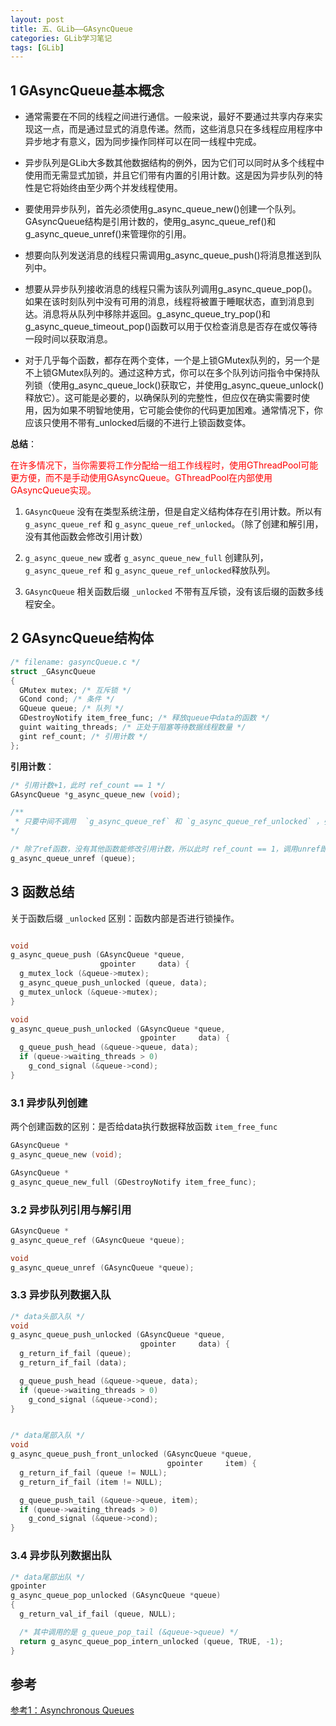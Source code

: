 ```yaml
---
layout: post
title: 五、GLib——GAsyncQueue
categories: GLib学习笔记
tags: [GLib]
---
```


## 1 GAsyncQueue基本概念

- 通常需要在不同的线程之间进行通信。一般来说，最好不要通过共享内存来实现这一点，而是通过显式的消息传递。然而，这些消息只在多线程应用程序中异步地才有意义，因为同步操作同样可以在同一线程中完成。

- 异步队列是GLib大多数其他数据结构的例外，因为它们可以同时从多个线程中使用而无需显式加锁，并且它们带有内置的引用计数。这是因为异步队列的特性是它将始终由至少两个并发线程使用。

- 要使用异步队列，首先必须使用g_async_queue_new()创建一个队列。GAsyncQueue结构是引用计数的，使用g_async_queue_ref()和g_async_queue_unref()来管理你的引用。

- 想要向队列发送消息的线程只需调用g_async_queue_push()将消息推送到队列中。

- 想要从异步队列接收消息的线程只需为该队列调用g_async_queue_pop()。如果在该时刻队列中没有可用的消息，线程将被置于睡眠状态，直到消息到达。消息将从队列中移除并返回。g_async_queue_try_pop()和g_async_queue_timeout_pop()函数可以用于仅检查消息是否存在或仅等待一段时间以获取消息。

- 对于几乎每个函数，都存在两个变体，一个是上锁GMutex队列的，另一个是不上锁GMutex队列的。通过这种方式，你可以在多个队列访问指令中保持队列锁（使用g_async_queue_lock()获取它，并使用g_async_queue_unlock()释放它）。这可能是必要的，以确保队列的完整性，但应仅在确实需要时使用，因为如果不明智地使用，它可能会使你的代码更加困难。通常情况下，你应该只使用不带有_unlocked后缀的不进行上锁函数变体。

**总结**：

<font color="red">
在许多情况下，当你需要将工作分配给一组工作线程时，使用GThreadPool可能更方便，而不是手动使用GAsyncQueue。GThreadPool在内部使用GAsyncQueue实现。
</font>

1. `GAsyncQueue` 没有在类型系统注册，但是自定义结构体存在引用计数。所以有 `g_async_queue_ref` 和 `g_async_queue_ref_unlocked`。（除了创建和解引用，没有其他函数会修改引用计数）

2. `g_async_queue_new` 或者 `g_async_queue_new_full` 创建队列，`g_async_queue_ref` 和 `g_async_queue_ref_unlocked`释放队列。

3. `GAsyncQueue` 相关函数后缀 `_unlocked` 不带有互斥锁，没有该后缀的函数多线程安全。

## 2 GAsyncQueue结构体

```c
/* filename: gasyncQueue.c */
struct _GAsyncQueue
{
  GMutex mutex; /* 互斥锁 */
  GCond cond; /* 条件 */
  GQueue queue; /* 队列 */
  GDestroyNotify item_free_func; /* 释放queue中data的函数 */
  guint waiting_threads; /* 正处于阻塞等待数据线程数量 */
  gint ref_count; /* 引用计数 */
};
```

**引用计数**：

```c
/* 引用计数+1，此时 ref_count == 1 */
GAsyncQueue *g_async_queue_new (void);

/**
 * 只要中间不调用  `g_async_queue_ref` 和 `g_async_queue_ref_unlocked` ，引用计数就不会改变
*/

/* 除了ref函数，没有其他函数能修改引用计数，所以此时 ref_count == 1，调用unref即可释放GAsyncQueue内存 */
g_async_queue_unref (queue);
```

## 3 函数总结

关于函数后缀 `_unlocked` 区别：函数内部是否进行锁操作。

```c

void
g_async_queue_push (GAsyncQueue *queue,
                    gpointer     data) {
  g_mutex_lock (&queue->mutex);
  g_async_queue_push_unlocked (queue, data);
  g_mutex_unlock (&queue->mutex);
}

void
g_async_queue_push_unlocked (GAsyncQueue *queue,
                             gpointer     data) {
  g_queue_push_head (&queue->queue, data);
  if (queue->waiting_threads > 0)
    g_cond_signal (&queue->cond);
}

```

### 3.1 异步队列创建

两个创建函数的区别：是否给data执行数据释放函数 `item_free_func`

```c
GAsyncQueue *
g_async_queue_new (void);

GAsyncQueue *
g_async_queue_new_full (GDestroyNotify item_free_func);
```

### 3.2 异步队列引用与解引用

```c
GAsyncQueue *
g_async_queue_ref (GAsyncQueue *queue);

void
g_async_queue_unref (GAsyncQueue *queue);
```

### 3.3 异步队列数据入队

```c
/* data头部入队 */
void
g_async_queue_push_unlocked (GAsyncQueue *queue,
                             gpointer     data) {
  g_return_if_fail (queue);
  g_return_if_fail (data);

  g_queue_push_head (&queue->queue, data);
  if (queue->waiting_threads > 0)
    g_cond_signal (&queue->cond);
}


/* data尾部入队 */
void
g_async_queue_push_front_unlocked (GAsyncQueue *queue,
                                   gpointer     item) {
  g_return_if_fail (queue != NULL);
  g_return_if_fail (item != NULL);

  g_queue_push_tail (&queue->queue, item);
  if (queue->waiting_threads > 0)
    g_cond_signal (&queue->cond);
}
```

### 3.4 异步队列数据出队

```c
/* data尾部出队 */
gpointer
g_async_queue_pop_unlocked (GAsyncQueue *queue)
{
  g_return_val_if_fail (queue, NULL);

  /* 其中调用的是 g_queue_pop_tail (&queue->queue) */
  return g_async_queue_pop_intern_unlocked (queue, TRUE, -1);
}
```

## 参考

[参考1：Asynchronous Queues
](https://www.manpagez.com/html/glib/glib-2.56.0/glib-Asynchronous-Queues.php)